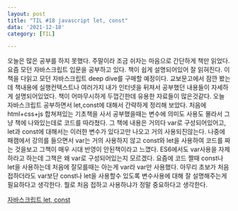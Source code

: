 ```yaml
---
layout: post
title: "TIL #18 javascript let, const"
data: '2021-12-18'
category: [TIL]

---
```


오늘은 많은 공부를 하지 못했다. 주말이라 조금 쉬자는 마음으로 간단하게 책만 읽었다. 요즘 모던 자바스크립트 입문을 공부하고 있다. 책이 쉽게 설명되어있어 잘 읽혀진다. 이책을 다읽고 모던 자바스크립트 deep dive를 구매할 예정이다. 교보문고에서 잠깐 봤는데 책내용에 실행컨텍스트나 여러가지 내가 인터넷을 뒤져서 공부했던 내용들이 자세하게 설명되어있었다. 책이 어마무시하게 두껍긴한데 유용한 자료들이 많은것같다. 오늘 자바스크립트 공부하면서 let,const에 대해서 간략하게 정리해 보았다. 처음에 html+css+js 합쳐져있는 기초책을 사서 공부했을때는 변수에 의미도 사용도 몰라서 그냥 책에 나와있는데로 코드를 따라쳤다. 그 책에 내용은 거의다 var로 구성되어있어고, let과 const에 대해서는 이러한 변수가 있다고만 나오고 거의 사용되진않는다. 나중에 패캠에서 강의를 들으면서 var는 거의 사용하지 않고 const와 let을 사용하여 코드를 짜는 것을보고 그책이 매우 시대 반영이 안된책이라고 느꼈다. ES6에서도 var사용을 자제하라고 하는데 그책은 왜 var로 구성되어있는지 모르겠다. 요즘에 코드 짤때 const나 let을 사용하는데 처음에 잘모를때는 아는게 var라 var만 사용했다. 아무리 초보가 처음 접하더라도 var보단 const나 let을 사용할수 있도록 변수사용에 대해 잘 설명해주는게 필요하다고 생각한다. 뭘로 처음 접하고 사용하냐가 정말 중요하다고 생각한다. 

<a href="/javascript/js_let_const">자바스크립트 let, const</a>